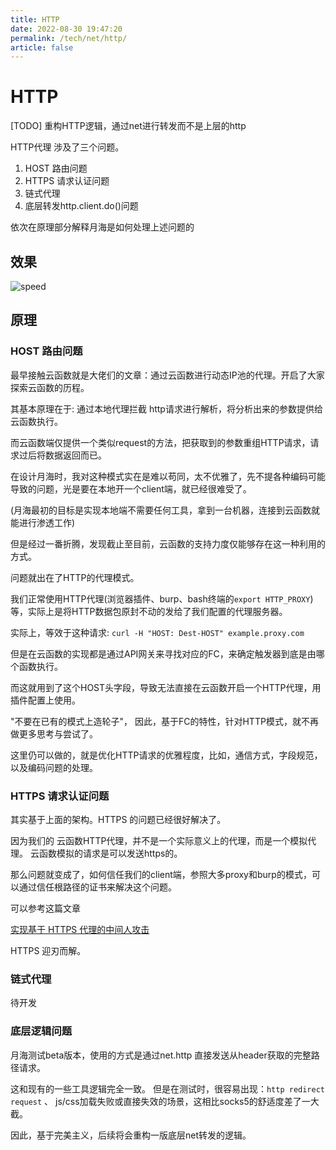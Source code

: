 ```yaml
---
title: HTTP
date: 2022-08-30 19:47:20
permalink: /tech/net/http/
article: false
---
```

# HTTP

[TODO] 重构HTTP逻辑，通过net进行转发而不是上层的http

HTTP代理 涉及了三个问题。

1. HOST 路由问题
2. HTTPS 请求认证问题
3. 链式代理
4. 底层转发http.client.do()问题

依次在原理部分解释月海是如何处理上述问题的

## 效果

![speed](https://seamoon.oss-cn-hangzhou.aliyuncs.com/7bfff588795a4e41b488694ad4eb5153.png)

## 原理

### HOST 路由问题

最早接触云函数就是大佬们的文章：通过云函数进行动态IP池的代理。开启了大家探索云函数的历程。

其基本原理在于: 通过本地代理拦截 http请求进行解析，将分析出来的参数提供给云函数执行。

而云函数端仅提供一个类似request的方法，把获取到的参数重组HTTP请求，请求过后将数据返回而已。

在设计月海时，我对这种模式实在是难以苟同，太不优雅了，先不提各种编码可能导致的问题，光是要在本地开一个client端，就已经很难受了。

(月海最初的目标是实现本地端不需要任何工具，拿到一台机器，连接到云函数就能进行渗透工作)

但是经过一番折腾，发现截止至目前，云函数的支持力度仅能够存在这一种利用的方式。

问题就出在了HTTP的代理模式。

我们正常使用HTTP代理(浏览器插件、burp、bash终端的`export HTTP_PROXY`)等，实际上是将HTTP数据包原封不动的发给了我们配置的代理服务器。

实际上，等效于这种请求:
`curl -H "HOST: Dest-HOST" example.proxy.com`

但是在云函数的实现都是通过API网关来寻找对应的FC，来确定触发器到底是由哪个函数执行。

而这就用到了这个HOST头字段，导致无法直接在云函数开启一个HTTP代理，用插件配置上使用。

"不要在已有的模式上造轮子"， 因此，基于FC的特性，针对HTTP模式，就不再做更多思考与尝试了。

这里仍可以做的，就是优化HTTP请求的优雅程度，比如，通信方式，字段规范，以及编码问题的处理。

### HTTPS 请求认证问题

其实基于上面的架构。HTTPS 的问题已经很好解决了。

因为我们的 云函数HTTP代理，并不是一个实际意义上的代理，而是一个模拟代理。 云函数模拟的请求是可以发送https的。

那么问题就变成了，如何信任我们的client端，参照大多proxy和burp的模式，可以通过信任根路径的证书来解决这个问题。

可以参考这篇文章  

[实现基于 HTTPS 代理的中间人攻击](https://www.lyyyuna.com/2018/03/16/http-proxy-https/)

HTTPS 迎刃而解。

### 链式代理

待开发

### 底层逻辑问题

月海测试beta版本，使用的方式是通过net.http 直接发送从header获取的完整路径请求。

这和现有的一些工具逻辑完全一致。 但是在测试时，很容易出现：`http redirect request` 、 js/css加载失败或直接失效的场景，这相比socks5的舒适度差了一大截。

因此，基于完美主义，后续将会重构一版底层net转发的逻辑。
